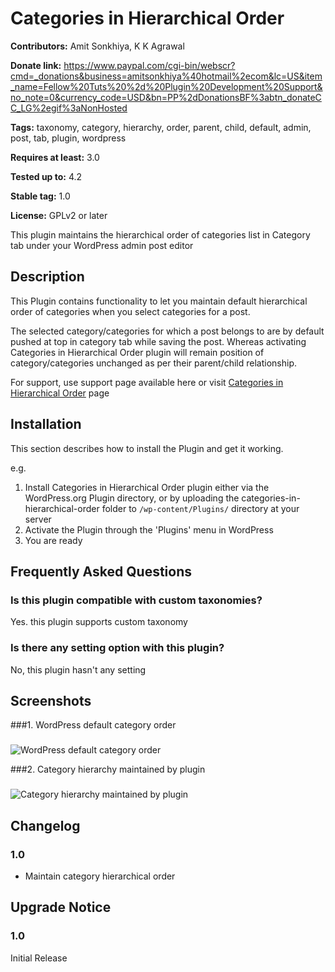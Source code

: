 # Categories in Hierarchical Order #
**Contributors:** Amit Sonkhiya, K K Agrawal
  
**Donate link:** https://www.paypal.com/cgi-bin/webscr?cmd=_donations&business=amitsonkhiya%40hotmail%2ecom&lc=US&item_name=Fellow%20Tuts%20%2d%20Plugin%20Development%20Support&no_note=0&currency_code=USD&bn=PP%2dDonationsBF%3abtn_donateCC_LG%2egif%3aNonHosted
  
**Tags:** taxonomy, category, hierarchy, order, parent, child, default, admin, post, tab, plugin, wordpress
  
**Requires at least:** 3.0
  
**Tested up to:** 4.2
  
**Stable tag:** 1.0
  
**License:** GPLv2 or later
  

This plugin maintains the hierarchical order of categories list in Category tab under your WordPress admin post editor

## Description ##

This Plugin contains functionality to let you maintain default hierarchical order of categories when you select categories for a post.

The selected category/categories for which a post belongs to are by default pushed at top in category tab while saving the post. Whereas activating Categories in Hierarchical Order plugin will remain position of category/categories unchanged as per their parent/child relationship.

For support, use support page available here or visit <a href="http://dev.fellowtuts.com/categories-in-hierarchical-order-plugin/">Categories in Hierarchical Order</a> page

## Installation ##

This section describes how to install the Plugin and get it working.

e.g.

1. Install Categories in Hierarchical Order plugin either via the WordPress.org Plugin directory, or by uploading the categories-in-hierarchical-order folder to `/wp-content/Plugins/` directory at your server
2. Activate the Plugin through the 'Plugins' menu in WordPress
3. You are ready


## Frequently Asked Questions ##

### Is this plugin compatible with custom taxonomies?
Yes. this plugin supports custom taxonomy

###
### Is there any setting option with this plugin? ###
No, this plugin hasn't any setting

## Screenshots ##
###1. WordPress default category order
###
![WordPress default category order
](https://s.w.org/plugins/categories-in-hierarchical-order/screenshot-1.png)

###2. Category hierarchy maintained by plugin
###
![Category hierarchy maintained by plugin
](https://s.w.org/plugins/categories-in-hierarchical-order/screenshot-2.png)


## Changelog ##

### 1.0 ###
* Maintain category hierarchical order

## Upgrade Notice ##

### 1.0 ###
Initial Release
